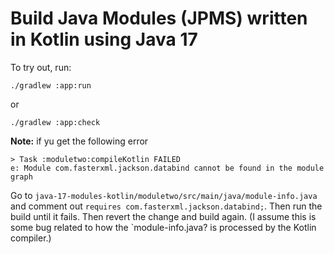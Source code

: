 # Build Java Modules (JPMS) written in Kotlin using Java 17

To try out, run:

`./gradlew :app:run`

or

`./gradlew :app:check`

**Note:** if yu get the following error

```
> Task :moduletwo:compileKotlin FAILED
e: Module com.fasterxml.jackson.databind cannot be found in the module graph
```

Go to `java-17-modules-kotlin/moduletwo/src/main/java/module-info.java` and comment out `requires com.fasterxml.jackson.databind;`.
Then run the build until it fails. Then revert the change and build again.
(I assume this is some bug related to how the `module-info.java? is processed by the Kotlin compiler.)